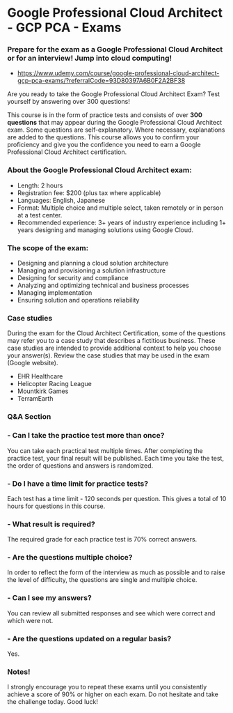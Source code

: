 # Google Professional Cloud Architect - GCP PCA - Exams

### Prepare for the exam as a Google Professional Cloud Architect or for an interview! Jump into cloud computing!

* https://www.udemy.com/course/google-professional-cloud-architect-gcp-pca-exams/?referralCode=93D80397A6B0F2A2BF38

Are you ready to take the Google Professional Cloud Architect Exam? Test yourself by answering over 300 questions!

This course is in the form of practice tests and consists of over **300 questions** that may appear during the Google Professional Cloud Architect exam. Some questions are self-explanatory. Where necessary, explanations are added to the questions. This course allows you to confirm your proficiency and give you the confidence you need to earn a Google Professional Cloud Architect certification.

### About the Google Professional Cloud Architect exam:
* Length: 2 hours
* Registration fee: $200 (plus tax where applicable)
* Languages: English, Japanese
* Format: Multiple choice and multiple select, taken remotely or in person at a test center.
* Recommended experience: 3+ years of industry experience including 1+ years designing and managing solutions using Google Cloud.

### The scope of the exam:
* Designing and planning a cloud solution architecture
* Managing and provisioning a solution infrastructure
* Designing for security and compliance
* Analyzing and optimizing technical and business processes
* Managing implementation
* Ensuring solution and operations reliability

### Case studies

During the exam for the Cloud Architect Certification, some of the questions may refer you to a case study that describes a fictitious business. These case studies are intended to provide additional context to help you choose your answer(s). Review the case studies that may be used in the exam (Google website).

* EHR Healthcare
* Helicopter Racing League
* Mountkirk Games
* TerramEarth

### Q&A Section

### - Can I take the practice test more than once?

You can take each practical test multiple times. After completing the practice test, your final result will be published. Each time you take the test, the order of questions and answers is randomized.

### - Do I have a time limit for practice tests?

Each test has a time limit - 120 seconds per question. This gives a total of 10 hours for questions in this course.

### - What result is required?

The required grade for each practice test is 70% correct answers.

### - Are the questions multiple choice?

In order to reflect the form of the interview as much as possible and to raise the level of difficulty, the questions are single and multiple choice.

### - Can I see my answers?

You can review all submitted responses and see which were correct and which were not.

### - Are the questions updated on a regular basis?

Yes.

### Notes! 
I strongly encourage you to repeat these exams until you consistently achieve a score of 90% or higher on each exam. Do not hesitate and take the challenge today. Good luck!
